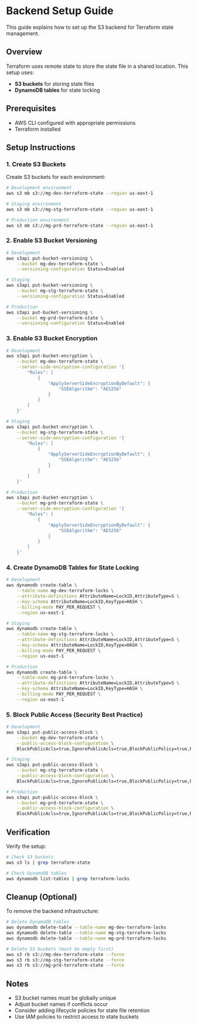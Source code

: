 # Backend Setup Guide

This guide explains how to set up the S3 backend for Terraform state management.

## Overview

Terraform uses remote state to store the state file in a shared location. This setup uses:
- **S3 buckets** for storing state files
- **DynamoDB tables** for state locking

## Prerequisites

- AWS CLI configured with appropriate permissions
- Terraform installed

## Setup Instructions

### 1. Create S3 Buckets

Create S3 buckets for each environment:

```bash
# Development environment
aws s3 mb s3://mg-dev-terraform-state --region us-east-1

# Staging environment
aws s3 mb s3://mg-stg-terraform-state --region us-east-1

# Production environment
aws s3 mb s3://mg-prd-terraform-state --region us-east-1
```

### 2. Enable S3 Bucket Versioning

```bash
# Development
aws s3api put-bucket-versioning \
    --bucket mg-dev-terraform-state \
    --versioning-configuration Status=Enabled

# Staging
aws s3api put-bucket-versioning \
    --bucket mg-stg-terraform-state \
    --versioning-configuration Status=Enabled

# Production
aws s3api put-bucket-versioning \
    --bucket mg-prd-terraform-state \
    --versioning-configuration Status=Enabled
```

### 3. Enable S3 Bucket Encryption

```bash
# Development
aws s3api put-bucket-encryption \
    --bucket mg-dev-terraform-state \
    --server-side-encryption-configuration '{
        "Rules": [
            {
                "ApplyServerSideEncryptionByDefault": {
                    "SSEAlgorithm": "AES256"
                }
            }
        ]
    }'

# Staging
aws s3api put-bucket-encryption \
    --bucket mg-stg-terraform-state \
    --server-side-encryption-configuration '{
        "Rules": [
            {
                "ApplyServerSideEncryptionByDefault": {
                    "SSEAlgorithm": "AES256"
                }
            }
        ]
    }'

# Production
aws s3api put-bucket-encryption \
    --bucket mg-prd-terraform-state \
    --server-side-encryption-configuration '{
        "Rules": [
            {
                "ApplyServerSideEncryptionByDefault": {
                    "SSEAlgorithm": "AES256"
                }
            }
        ]
    }'
```

### 4. Create DynamoDB Tables for State Locking

```bash
# Development
aws dynamodb create-table \
    --table-name mg-dev-terraform-locks \
    --attribute-definitions AttributeName=LockID,AttributeType=S \
    --key-schema AttributeName=LockID,KeyType=HASH \
    --billing-mode PAY_PER_REQUEST \
    --region us-east-1

# Staging
aws dynamodb create-table \
    --table-name mg-stg-terraform-locks \
    --attribute-definitions AttributeName=LockID,AttributeType=S \
    --key-schema AttributeName=LockID,KeyType=HASH \
    --billing-mode PAY_PER_REQUEST \
    --region us-east-1

# Production
aws dynamodb create-table \
    --table-name mg-prd-terraform-locks \
    --attribute-definitions AttributeName=LockID,AttributeType=S \
    --key-schema AttributeName=LockID,KeyType=HASH \
    --billing-mode PAY_PER_REQUEST \
    --region us-east-1
```

### 5. Block Public Access (Security Best Practice)

```bash
# Development
aws s3api put-public-access-block \
    --bucket mg-dev-terraform-state \
    --public-access-block-configuration \
    BlockPublicAcls=true,IgnorePublicAcls=true,BlockPublicPolicy=true,RestrictPublicBuckets=true

# Staging
aws s3api put-public-access-block \
    --bucket mg-stg-terraform-state \
    --public-access-block-configuration \
    BlockPublicAcls=true,IgnorePublicAcls=true,BlockPublicPolicy=true,RestrictPublicBuckets=true

# Production
aws s3api put-public-access-block \
    --bucket mg-prd-terraform-state \
    --public-access-block-configuration \
    BlockPublicAcls=true,IgnorePublicAcls=true,BlockPublicPolicy=true,RestrictPublicBuckets=true
```

## Verification

Verify the setup:

```bash
# Check S3 buckets
aws s3 ls | grep terraform-state

# Check DynamoDB tables
aws dynamodb list-tables | grep terraform-locks
```

## Cleanup (Optional)

To remove the backend infrastructure:

```bash
# Delete DynamoDB tables
aws dynamodb delete-table --table-name mg-dev-terraform-locks
aws dynamodb delete-table --table-name mg-stg-terraform-locks
aws dynamodb delete-table --table-name mg-prd-terraform-locks

# Delete S3 buckets (must be empty first)
aws s3 rb s3://mg-dev-terraform-state --force
aws s3 rb s3://mg-stg-terraform-state --force
aws s3 rb s3://mg-prd-terraform-state --force
```

## Notes

- S3 bucket names must be globally unique
- Adjust bucket names if conflicts occur
- Consider adding lifecycle policies for state file retention
- Use IAM policies to restrict access to state buckets
